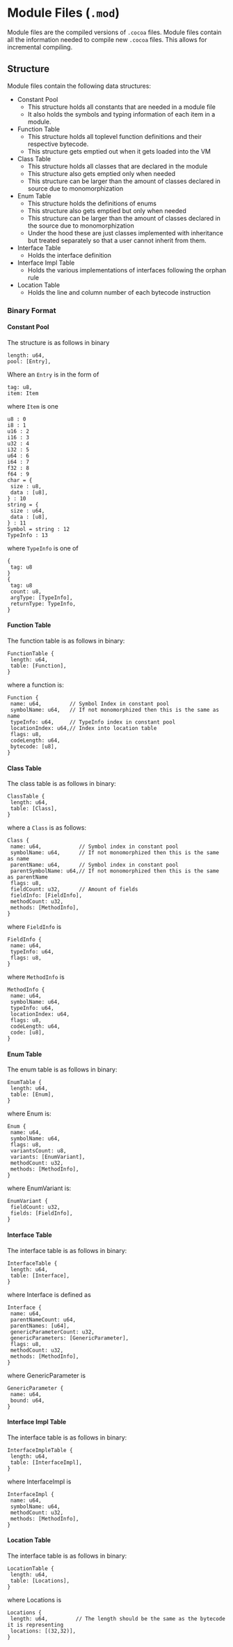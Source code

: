 # Module Files (`.mod`)
Module files are the compiled versions of `.cocoa` files. Module files contain all the information needed to compile new `.cocoa` files.
This allows for incremental compiling. 

## Structure
Module files contain the following data structures:
* Constant Pool
  * This structure holds all constants that are needed in a module file
  * It also holds the symbols and typing information of each item in a module.
* Function Table
  * This structure holds all toplevel function definitions and their respective bytecode.
  * This structure gets emptied out when it gets loaded into the VM
* Class Table
  * This structure holds all classes that are declared in the module
  * This structure also gets emptied only when needed
  * This structure can be larger than the amount of classes declared in source due to monomorphization
* Enum Table
  * This structure holds the definitions of enums
  * This structure also gets emptied but only when needed
  * This structure can be larger than the amount of classes declared in the source due to monomorphization
  * Under the hood these are just classes implemented with inheritance but treated separately so that a user cannot inherit from them.
* Interface Table
  * Holds the interface definition
* Interface Impl Table
  * Holds the various implementations of interfaces following the orphan rule
* Location Table
  * Holds the line and column number of each bytecode instruction 

### Binary Format
#### Constant Pool
The structure is as follows in binary
```
length: u64,
pool: [Entry],
```
Where an `Entry` is in the form of
```
tag: u8,
item: Item
```
where `Item` is one
```
u8 : 0
i8 : 1
u16 : 2
i16 : 3
u32 : 4
i32 : 5
u64 : 6
i64 : 7
f32 : 8
f64 : 9
char = {
 size : u8,
 data : [u8],
} : 10
string = {
 size : u64,
 data : [u8],
} : 11
Symbol = string : 12
TypeInfo : 13
```
where `TypeInfo` is one of
```
{
 tag: u8
}
{
 tag: u8
 count: u8,
 argType: [TypeInfo],
 returnType: TypeInfo,
}
```

#### Function Table
The function table is as follows in binary:
```
FunctionTable {
 length: u64,
 table: [Function],
}
```
where a function is:
```
Function {
 name: u64,         // Symbol Index in constant pool
 symbolName: u64,   // If not monomorphized then this is the same as name
 typeInfo: u64,     // TypeInfo index in constant pool
 locationIndex: u64,// Index into location table
 flags: u8,
 codeLength: u64,
 bytecode: [u8],
}
```

#### Class Table
The class table is as follows in binary:
```
ClassTable {
 length: u64,
 table: [Class],
}
```
where a `Class` is as follows:
```
Class {
 name: u64,            // Symbol index in constant pool
 symbolName: u64,      // If not monomorphized then this is the same as name
 parentName: u64,      // Symbol index in constant pool
 parentSymbolName: u64,// If not monomorphized then this is the same as parentName
 flags: u8,
 fieldCount: u32,      // Amount of fields
 fieldInfo: [FieldInfo],
 methodCount: u32,
 methods: [MethodInfo],
}
```
where `FieldInfo` is
```
FieldInfo {
 name: u64,
 typeInfo: u64,
 flags: u8,
}
```
where `MethodInfo` is
```
MethodInfo {
 name: u64,
 symbolName: u64,
 typeInfo: u64,
 locationIndex: u64,
 flags: u8,
 codeLength: u64,
 code: [u8],
}
```
#### Enum Table
The enum table is as follows in binary:
```
EnumTable {
 length: u64,
 table: [Enum],
}
```
where Enum is:
```
Enum {
 name: u64,
 symbolName: u64,
 flags: u8,
 variantsCount: u8,
 variants: [EnumVariant],
 methodCount: u32,
 methods: [MethodInfo],
}
```
where EnumVariant is:
```
EnumVariant {
 fieldCount: u32,
 fields: [FieldInfo],
}
```
#### Interface Table
The interface table is as follows in binary:
```
InterfaceTable {
 length: u64,
 table: [Interface],
}
```
where Interface is defined as
```
Interface {
 name: u64,
 parentNameCount: u64,
 parentNames: [u64],
 genericParameterCount: u32,
 genericParameters: [GenericParameter],
 flags: u8,
 methodCount: u32,
 methods: [MethodInfo],
}
```
where GenericParameter is
```
GenericParameter {
 name: u64,
 bound: u64,
}
```
#### Interface Impl Table
The interface table is as follows in binary:
```
InterfaceImpleTable {
 length: u64,
 table: [InterfaceImpl],
}
```
where InterfaceImpl is
```
InterfaceImpl {
 name: u64,
 symbolName: u64,
 methodCount: u32,
 methods: [MethodInfo],
}
```
#### Location Table
The interface table is as follows in binary:
```
LocationTable {
 length: u64,
 table: [Locations],
}
```
where Locations is
```
Locations {
 length: u64,         // The length should be the same as the bytecode it is representing
 locations: [(32,32)], 
}
```

